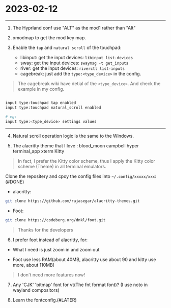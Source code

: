 # 2023-02-12
---

1. The Hyprland conf use "ALT" as the mod1 rather than "Alt"

2. xmodmap to get the mod key map.

3. Enable the `tap` and `natural scroll` of the touchpad:

	- libinput:		get the input devices: `libinput list-devices`
	- sway:			get the input devices: `swaymsg -t get_inputs`
	- river: 		get the input devices: `riverctl list-inputs`
	- cagebreak:	just add the `type:<type_device>` in the config.
> The cagebreak wiki have detial of the `<type_device>`. And check the example in my config.
```bash

input type:touchpad tap enabled
input type:touchpad natural_scroll enabled

# eg:
input type:<type_device> settings values

```

---




4. Natural scroll operation logic is the same to the Windows.

5. The alacritty theme that I love :
		blood_moon
		campbell
		hyper
		terminal_app
		xterm
		Kitty

> In fact, I prefer the Kitty color scheme, thus I apply the Kitty color scheme (Theme) in all terminal emulators.

Clone the repositery and cpoy the config files into `~/.config/xxxxx/xxx`: (#DONE)

- alacritty:	
```bash
git clone https://github.com/rajasegar/alacritty-themes.git
```

- Foot:	
```bash
git clone https://codeberg.org/dnkl/foot.git
```

> Thanks for the developers

6. I prefer foot instead of alacritty, for:

- What I need is just zoom in and zoom out

- Foot use less RAM(about 40MB, alacritty use about 90 and kitty use more, about 110MB)

> I don't need more features now!

7. Any 'CJK' 'bitmap' font for vt(The fnt format font)? (I use noto in wayland compositors)

8. Learn the fontconfig.(#LATER) 


